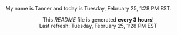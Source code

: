 My name is Tanner and today is Tuesday, February 25, 1:28 PM EST.

<p align="center">This <i>README</i> file is generated <b>every 3 hours</b>!</br>Last refresh: Tuesday, February 25, 1:28 PM EST<br /></p>
